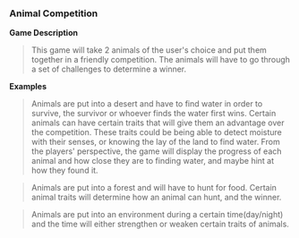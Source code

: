 ### Animal Competition
**Game Description**
>This game will take 2 animals of the user's choice and put them together in a friendly competition. The animals will have to go through a set of challenges to determine a winner.

**Examples**
> Animals are put into a desert and have to find water in order to survive, the survivor or whoever finds the water first wins. Certain animals can have certain traits that will give them an advantage over the competition. These traits could be being able to detect moisture with their senses, or knowing the lay of the land to find water. From the players' perspective, the game will display the progress of each animal and how close they are to finding water, and maybe hint at how they found it.

> Animals are put into a forest and will have to hunt for food. Certain animal traits will determine how an animal can hunt, and the winner.

> Animals are put into an environment during a certain time(day/night) and the time will either strengthen or weaken certain traits of animals.
